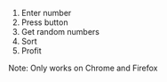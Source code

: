 1. Enter number
2. Press button
3. Get random numbers
4. Sort
5. Profit

Note: Only works on Chrome and Firefox
